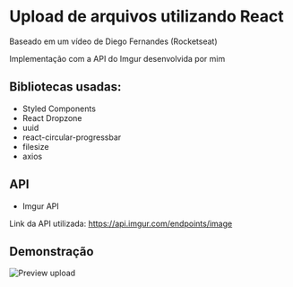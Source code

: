 # Upload de arquivos utilizando React

Baseado em um vídeo de Diego Fernandes (Rocketseat)

Implementação com a API do Imgur desenvolvida por mim

## Bibliotecas usadas:

- Styled Components
- React Dropzone
- uuid
- react-circular-progressbar
- filesize
- axios

## API

- Imgur API

Link da API utilizada: https://api.imgur.com/endpoints/image

## Demonstração

![Preview upload](https://i.imgur.com/NMvSnA1.gif)

